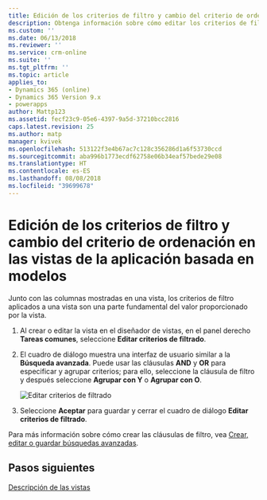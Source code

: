 ```yaml
---
title: Edición de los criterios de filtro y cambio del criterio de ordenación en las vistas de la aplicación basada en modelos con PowerApps | Microsoft Docs
description: Obtenga información sobre cómo editar los criterios de filtro y cambiar el criterio de ordenación en las vistas.
ms.custom: ''
ms.date: 06/13/2018
ms.reviewer: ''
ms.service: crm-online
ms.suite: ''
ms.tgt_pltfrm: ''
ms.topic: article
applies_to:
- Dynamics 365 (online)
- Dynamics 365 Version 9.x
- powerapps
author: Mattp123
ms.assetid: fecf23c9-05e6-4397-9a5d-37210bcc2816
caps.latest.revision: 25
ms.author: matp
manager: kvivek
ms.openlocfilehash: 513122f3e4b67ac7c128c356286d1a6f53730ccd
ms.sourcegitcommit: aba996b1773ecdf62758e06b34eaf57bede29e08
ms.translationtype: HT
ms.contentlocale: es-ES
ms.lasthandoff: 08/08/2018
ms.locfileid: "39699678"
---
```

# <a name="edit-filter-criteria-and-change-sort-order-in-model-driven-app-views"></a>Edición de los criterios de filtro y cambio del criterio de ordenación en las vistas de la aplicación basada en modelos

<a name="BKMK_EditFilterCriteria"></a>   

Junto con las columnas mostradas en una vista, los criterios de filtro aplicados a una vista son una parte fundamental del valor proporcionado por la vista.  
  
1.  Al crear o editar la vista en el diseñador de vistas, en el panel derecho **Tareas comunes**, seleccione **Editar criterios de filtrado**.  
  
2.  El cuadro de diálogo muestra una interfaz de usuario similar a la **Búsqueda avanzada**. Puede usar las cláusulas **AND** y **OR** para especificar y agrupar criterios; para ello, seleccione la cláusula de filtro y después seleccione **Agrupar con Y** o **Agrupar con O**.  

    ![Editar criterios de filtrado](media/edit-filter-criteria.png)
  
3.  Seleccione **Aceptar** para guardar y cerrar el cuadro de diálogo **Editar criterios de filtrado**.  
  
 Para más información sobre cómo crear las cláusulas de filtro, vea [Crear, editar o guardar búsquedas avanzadas](https://docs.microsoft.com/dynamics365/customer-engagement/basics/save-advanced-find-search).   
 
## <a name="next-steps"></a>Pasos siguientes
[Descripción de las vistas](create-edit-views.md)
